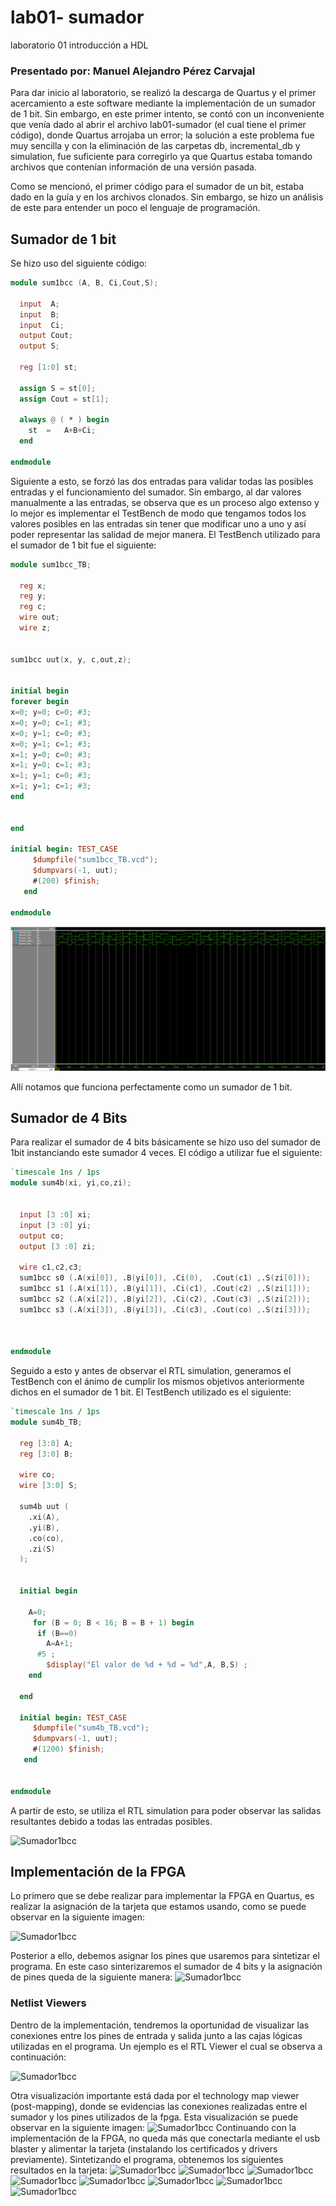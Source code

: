# lab01- sumador 
laboratorio 01 introducción a HDL

### Presentado por: Manuel Alejandro Pérez Carvajal

Para dar inicio al laboratorio, se realizó la descarga de Quartus y el primer acercamiento a este software mediante la implementación de un sumador de 1 bit. Sin embargo, en este primer intento, se contó con un inconveniente que venía dado al abrir el archivo lab01-sumador (el cual tiene el primer código), donde Quartus arrojaba un error; la solución a este problema fue muy sencilla y con la eliminación de las carpetas db, incremental_db y simulation, fue suficiente para corregirlo ya que Quartus estaba tomando archivos que contenían información de una versión pasada.

Como se mencionó, el primer código para el sumador de un bit, estaba dado en la guía y en los archivos clonados. Sin embargo, se hizo un análisis de este para entender un poco el lenguaje de programación.

## Sumador de 1 bit
Se hizo uso del siguiente código:
```verilog
module sum1bcc (A, B, Ci,Cout,S);

  input  A;
  input  B;
  input  Ci;
  output Cout;
  output S;

  reg [1:0] st;

  assign S = st[0];
  assign Cout = st[1];

  always @ ( * ) begin
  	st  = 	A+B+Ci;
  end
  
endmodule
```
Siguiente a esto, se forzó las dos entradas para validar todas las posibles entradas y el funcionamiento del sumador. Sin embargo, al dar valores manualmente a las entradas, se observa que es un proceso algo extenso y lo mejor es implementar el TestBench de modo que tengamos todos los valores posibles en las entradas sin tener que modificar uno a uno y así poder representar las salidad de mejor manera. El TestBench utilizado para el sumador de 1 bit fue el siguiente:
```verilog
module sum1bcc_TB;

  reg x;
  reg y;
  reg c;
  wire out;
  wire z;


sum1bcc uut(x, y, c,out,z);


initial begin
forever begin
x=0; y=0; c=0; #3;
x=0; y=0; c=1; #3;
x=0; y=1; c=0; #3;
x=0; y=1; c=1; #3;
x=1; y=0; c=0; #3;
x=1; y=0; c=1; #3;
x=1; y=1; c=0; #3;
x=1; y=1; c=1; #3;
end


end

initial begin: TEST_CASE
     $dumpfile("sum1bcc_TB.vcd");
     $dumpvars(-1, uut);
     #(200) $finish;
   end

endmodule
```

![Sumador1bcc](/images/TBsum1bcc.png)

Allí notamos que funciona perfectamente como un sumador de 1 bit.

## Sumador de 4 Bits
Para realizar el sumador de 4 bits básicamente se hizo uso del sumador de 1bit instanciando este sumador 4 veces. El código a utilizar fue el siguiente:
```verilog
`timescale 1ns / 1ps
module sum4b(xi, yi,co,zi);


  input [3 :0] xi;
  input [3 :0] yi;
  output co;
  output [3 :0] zi;

  wire c1,c2,c3;
  sum1bcc s0 (.A(xi[0]), .B(yi[0]), .Ci(0),  .Cout(c1) ,.S(zi[0]));
  sum1bcc s1 (.A(xi[1]), .B(yi[1]), .Ci(c1), .Cout(c2) ,.S(zi[1]));
  sum1bcc s2 (.A(xi[2]), .B(yi[2]), .Ci(c2), .Cout(c3) ,.S(zi[2]));
  sum1bcc s3 (.A(xi[3]), .B(yi[3]), .Ci(c3), .Cout(co) ,.S(zi[3]));



endmodule
````
Seguido a esto y antes de observar el RTL simulation, generamos el TestBench con el ánimo de cumplir los mismos objetivos anteriormente dichos en el sumador de 1 bit. El TestBench utilizado es el siguiente:
```verilog
`timescale 1ns / 1ps
module sum4b_TB;

  reg [3:0] A;
  reg [3:0] B;

  wire co;
  wire [3:0] S;

  sum4b uut (
    .xi(A), 
    .yi(B), 
    .co(co), 
    .zi(S)
  );

  
  initial begin
  
    A=0;
	 for (B = 0; B < 16; B = B + 1) begin
      if (B==0)
        A=A+1;
      #5 ;
		$display("El valor de %d + %d = %d",A, B,S) ;
    end
	
  end      

  initial begin: TEST_CASE
     $dumpfile("sum4b_TB.vcd");
     $dumpvars(-1, uut);
     #(1200) $finish;
   end


endmodule
````
A partir de esto, se utiliza el RTL simulation para poder observar las salidas resultantes debido a todas las entradas posibles.

![Sumador1bcc](/images/TBsum4b.png)

## Implementación de la FPGA
Lo primero que se debe realizar para implementar la FPGA en Quartus, es realizar la asignación de la tarjeta que estamos usando, como se puede observar en la siguiente imagen:

![Sumador1bcc](/images/fpga-asignada.png)

Posterior a ello, debemos asignar los pines que usaremos para sintetizar el programa. En este caso sinterizaremos el sumador de 4 bits y la asignación de pines queda de la siguiente manera:
![Sumador1bcc](/images/pines.png)
### Netlist Viewers
Dentro de la implementación, tendremos la oportunidad de visualizar las conexiones entre los pines de entrada y salida junto a las cajas lógicas utilizadas en el programa. Un ejemplo es el RTL Viewer el cual se observa a continuación:

![Sumador1bcc](/images/rtlviewer.png)

Otra visualización importante está dada por el technology map viewer (post-mapping), donde se evidencias las conexiones realizadas entre el sumador y los pines utilizados de la fpga. Esta visualización se puede observar en la siguiente imagen:
![Sumador1bcc](/images/postmapping.png)
Continuando con la implementación de la FPGA, no queda más que conectarla mediante el usb blaster y alimentar la tarjeta (instalando los certificados y drivers previamente). Sintetizando el programa, obtenemos los siguientes resultados en la tarjeta:
![Sumador1bcc](/images/resultado1.jpg)
![Sumador1bcc](/images/resultado2.jpg)
![Sumador1bcc](/images/resultado3.jpg)
![Sumador1bcc](/images/resultado4.jpg)
![Sumador1bcc](/images/resultado5.jpg)
![Sumador1bcc](/images/resultado6.jpg)
![Sumador1bcc](/images/resultado7.jpg)
![Sumador1bcc](/images/resultado8.jpg)
